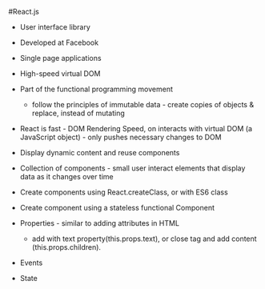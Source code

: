 #React.js
- User interface library
- Developed at Facebook
- Single page applications
- High-speed virtual DOM
- Part of the functional programming movement
  - follow the principles of immutable data - create copies of objects & replace, instead of mutating
- React is fast - DOM Rendering Speed, on interacts with virtual DOM (a JavaScript object) - only pushes necessary changes to DOM

- Display dynamic content and reuse components

- Collection of components - small user interact elements that display data as it changes over time

- Create components using React.createClass, or with ES6 class

- Create component using a stateless functional Component

- Properties - similar to adding attributes in HTML
  - add with text property(this.props.text), or close tag and add content (this.props.children).

- Events

- State
